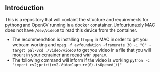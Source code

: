 ## Introduction
This is a repository that will containt the structure and requirements for pythong and OpenCV running in a docker conatainer.
Unfourtunately MAC does not have `/dev/video0` to read this device from the container.

- The recommendation is installing `ffmpeg` in MAC in order to get you webcam working and `mpeg -f avfoundation -framerate 30 -i "0" -target pal-vcd ./video/video0` to get you video in a file that you will mount in your container and reead with `OpenCV`. 
- The following command will inform if the video is working `python -c "import cv2;print(cv2.VideoCapture(0).isOpened())"`



